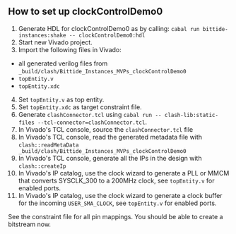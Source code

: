 <!--
SPDX-FileCopyrightText: 2022 Google LLC

SPDX-License-Identifier: Apache-2.0
-->

## How to set up clockControlDemo0
1. Generate HDL for clockControlDemo0 as by calling: `cabal run bittide-instances:shake -- clockControlDemo0:hdl`
2. Start new Vivado project.
3. Import the following files in Vivado:
  * all generated verilog files from `_build/clash/Bittide_Instances_MVPs_clockControlDemo0`
  * `topEntity.v`
  * `topEntity.xdc`
4. Set `topEntity.v` as top entity.
5. Set `topEntity.xdc` as target constraint file.
6. Generate `clashConnector.tcl` using `cabal run -- clash-lib:static-files --tcl-connector=clashConnector.tcl`.
7. In Vivado's TCL console, source the `clashConnector.tcl` file
8. In Vivado's TCL console, read the generated metadata file with `clash::readMetaData _build/clash/Bittide_Instances_MVPs_clockControlDemo0`
9. In Vivado's TCL console, generate all the IPs in the design with `clash::createIp`
10. In Vivado's IP catalog, use the clock wizard to generate a PLL or MMCM that converts SYSCLK_300 to a 200MHz clock, see `topEntity.v` for enabled ports.
11. In Vivado's IP catalog, use the clock wizard to generate a clock buffer for the incoming `USER_SMA_CLOCK`, see `topEntity.v` for enabled ports.

See the constraint file for all pin mappings.
You should be able to create a bitstream now.
